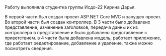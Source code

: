 Работу выполняла студентка группы Исдо-22 Кирина Дарья.


В первой части был создан проект ASP.NET Core MVC и запущен проект.
Во второй части был создан контроллер.
В 3 части было добавлено представление, изменение заголовков, передача данны их из контроллера в представление и было добавлено представление с приветствием.
в 4 части была добавлена модель, работает приложение, где работает редактирование, добавление и удаление, также можно посмотреть сведения. 

